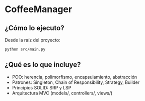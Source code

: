 # CoffeeManager

## ¿Cómo lo ejecuto?
Desde la raíz del proyecto:
```
python src/main.py
```

## ¿Qué es lo que incluye?
- POO: herencia, polimorfismo, encapsulamiento, abstracción
- Patrones: Singleton, Chain of Responsibility, Strategy, Builder
- Principios SOLID: SRP y LSP
- Arquitectura MVC (models/, controllers/, views/)
